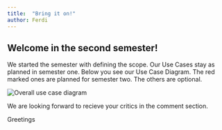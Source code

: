 ```yaml
---
title:  "Bring it on!"
author: Ferdi
---
```

## Welcome in the second semester!

We started the semester with defining the scope. Our Use Cases stay as planned in semester one. Below you see our Use Case Diagram. The red marked ones are planned for semester two. The others are optional.

![Overall use case diagram](https://raw.githubusercontent.com/PalatinCoder/SquadIT.WebApp/master/Documentation/overall_UCD_s2.png)

<!-- Zeittracking einfügen, Risikenplan einfügen -->

We are looking forward to recieve your critics in the comment section.

Greetings
